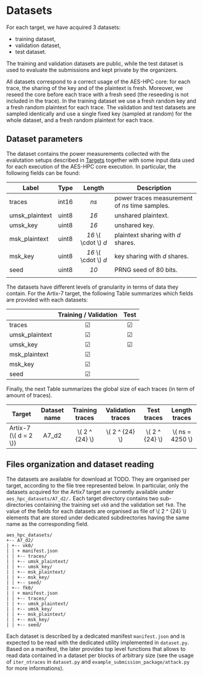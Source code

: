 # Datasets

For each target, we have acquired 3 datasets:
- training dataset,
- validation dataset,
- test dataset.

The training and validation datasets are public, while the test dataset is used
to evaluate the submissions and kept private by the organizers.

All datasets correspond to a correct usage of the AES-HPC core: for each trace,
the sharing of the key and of the plaintext is fresh.  Moreover, we reseed the
core before each trace with a fresh seed (the reseeding is not included in the
trace).  In the training dataset we use a fresh random key and a fresh random
plaintext for each trace.  The validation and test datasets are sampled
identically and use a single fixed key (sampled at random) for the whole
dataset, and a fresh random plaintext for each trace.

## Dataset parameters

The dataset contains the power measurements collected with the evalutation setups described in [Targets](./targets.md)
together with some input data used for each execution of the AES-HPC core
execution. In particular, the following fields can be found: 

| Label | Type | Length | Description |
| ---- | :----: | :----: | ---- |
| traces | int16 | *ns* | power traces measurement of *ns* time samples. | 
| umsk_plaintext | uint8 | *16* | unshared plaintext. |
| umsk_key | uint8 | *16* | unshared key. |
| msk_plaintext | uint8 | *16* \\( \cdot \\) *d*| plaintext sharing with *d* shares. | 
| msk_key | uint8 | *16* \\( \cdot \\) *d* | key sharing with *d* shares. |
| seed | uint8 | *10* | PRNG seed of 80 bits.|
| | | | |

The datasets have different levels of granularity in terms of data they contain. For the Artix-7 target, the 
following Table summarizes which fields are provided with each datasets:

|      | Training / Validation | Test |
| ---- | :----: | :----: |
| traces | &#x2611; | &#x2611; |
| umsk_plaintext | &#x2611; | &#x2611; |
| umsk_key | &#x2611; | &#x2611; |
| msk_plaintext | &#x2611; | |
| msk_key | &#x2611; | |
| seed | &#x2611; | |

Finally, the next Table summarizes the global size of each traces (in term of amount of traces).

| Target | Dataset name | Training traces | Validation traces | Test traces | Length traces| 
| ---- | :----: | :----: | :----: | :----: | :----: |
| Artix-7 (\\( d = 2 \\)) | A7_d2 | \\( 2 ^ {24} \\) | \\( 2 ^ {24} \\) | \\( 2 ^ {24} \\) | \\( ns = 4250 \\) |


## Files organization and dataset reading

The datasets are available for download at TODO. They are organised per
target, according to the file tree represented below. In particular, only the datasets acquired
for the Artix7 target are currently available under `aes_hpc_datasets/A7_d2/.` 
Each target directory contains two sub-directories containing the
training set `vk0` and the validation set `fk0`. The value of the fields for each datasets are organised 
as file of \\( 2 ^ {24} \\) elements that are stored under dedicated subdirectories having the same name as the corresponding field.
```
aes_hpc_datasets/
+-- A7_d2/
| +-- vk0/
| | + manifest.json
| | +-- traces/
| | +-- umsk_plaintext/
| | +-- umsk_key/
| | +-- msk_plaintext/
| | +-- msk_key/
| | +-- seed/
| +-- fk0/
| | + manifest.json
| | +-- traces/
| | +-- umsk_plaintext/
| | +-- umsk_key/
| | +-- msk_plaintext/
| | +-- msk_key/
| | +-- seed/
```

Each dataset is described by a dedicated manifest `manifest.json` and is
expected to be read with the dedicated utility implemented in `dataset.py`.
Based on a manifest, the later provides top level functions that allows to read
data contained in a dataset per blocks of arbitrary size (see the usage of `iter_ntraces` in `dataset.py` and
`example_submission_package/attack.py` for more informations). 
